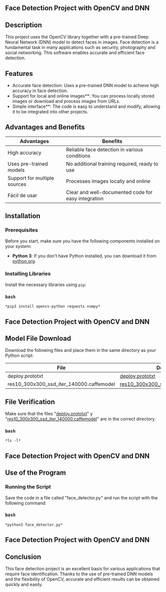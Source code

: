 ## Face Detection Project with OpenCV and DNN

## Description

This project uses the OpenCV library together with a pre-trained Deep Neural Network (DNN) model to detect faces in images. Face detection is a fundamental task in many applications such as security, photography and social networking. This software enables accurate and efficient face detection.

## Features

- Accurate face detection: Uses a pre-trained DNN model to achieve high accuracy in face detection.
- Support for local and online images**: You can process locally stored images or download and process images from URLs.
- Simple interface**: The code is easy to understand and modify, allowing it to be integrated into other projects.

## Advantages and Benefits

| Advantages                    | Benefits                                                     |
|-------------------------------|--------------------------------------------------------------|
| High accuracy                 | Reliable face detection in various conditions                |
| Uses pre-trained models       | No additional training required, ready to use                |
| Support for multiple sources  | Processes images locally and online                          |
| Fácil de usar                 | Clear and well-documented code for easy integration          |

## Installation

### Prerequisites

Before you start, make sure you have the following components installed on your system:

- **Python 3**: If you don't have Python installed, you can download it from [python.org](https://www.python.org/downloads/).

### Installing Libraries

Install the necessary libraries using `pip`:


### `bash`
`*pip3 install opencv-python requests numpy*`

## Face Detection Project with OpenCV and DNN

## Model File Download

Download the following files and place them in the same directory as your Python script:

| File                                     | Download link                                                                                        |
|------------------------------------------|------------------------------------------------------------------------------------------------------|
| deploy.prototxt                          | [deploy.prototxt](https://github.com/opencv/opencv/raw/3.4.0/samples/dnn/face_detector/deploy.prototxt)|
| res10_300x300_ssd_iter_140000.caffemodel | [res10_300x300_ssd_iter_140000.caffemodel](https://github.com/opencv/opencv_3rdparty/raw/dnn_samples_face_detector_20170830/res10_300x300_ssd_iter_140000.caffemodel)|

## File Verification

Make sure that the files "[deploy.prototxt](https://github.com/opencv/opencv/raw/3.4.0/samples/dnn/face_detector/deploy.prototxt)" y "[res10_300x300_ssd_iter_140000.caffemodel](https://github.com/opencv/opencv_3rdparty/raw/dnn_samples_face_detector_20170830/res10_300x300_ssd_iter_140000.caffemodel)" are in the correct directory.

### `bash`
`*ls -l*`

## Face Detection Project with OpenCV and DNN

## Use of the Program

### Running the Script

Save the code in a file called "face_detector.py" and run the script with the following command:

### `bash`
`*python3 face_detector.py*`

## Face Detection Project with OpenCV and DNN

## Conclusion

This face detection project is an excellent basis for various applications that require face identification. Thanks to the use of pre-trained DNN models and the flexibility of OpenCV, accurate and efficient results can be obtained quickly and easily.

